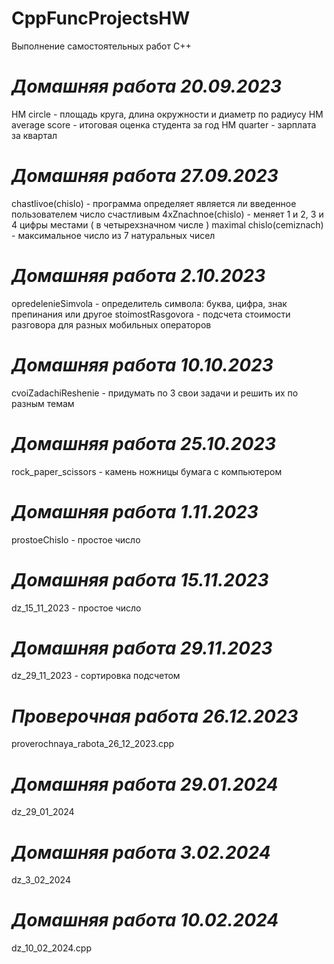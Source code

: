 # CppFuncProjectsHW
Выполнение самостоятельных работ C++

# _**Домашняя работа 20.09.2023**_

HM circle - площадь круга, длина окружности и диаметр по радиусу
HM average score - итоговая оценка студента за год
HM quarter - зарплата за квартал

# _**Домашняя работа 27.09.2023**_

chastlivoe(chislo) - программа определяет является ли введенное пользователем число счастливым 
4xZnachnoe(chislo) - меняет 1 и 2, 3 и 4 цифры местами ( в четырехзначном числе ) 
maximal chislo(cemiznach) - максимальное число из 7 натуральных чисел

# _**Домашняя работа 2.10.2023**_

opredeleniеSimvola - определитель символа: буква, цифра, знак препинания или другое
stoimostRasgovora - подсчета стоимости разговора для разных мобильных операторов

# _**Домашняя работа 10.10.2023**_

cvoiZadachiReshenie - придумать по 3 свои задачи и решить их по разным темам

# _**Домашняя работа 25.10.2023**_

rock_paper_scissors - камень ножницы бумага с компьютером

# _**Домашняя работа 1.11.2023**_

prostoeChislo - простое число

# _**Домашняя работа 15.11.2023**_

dz_15_11_2023 - простое число

# _**Домашняя работа 29.11.2023**_

dz_29_11_2023 - сортировка подсчетом

# _**Проверочная работа 26.12.2023**_

proverochnaya_rabota_26_12_2023.cpp

# _**Домашняя работа 29.01.2024**_

dz_29_01_2024

# _**Домашняя работа 3.02.2024**_

dz_3_02_2024

# _**Домашняя работа 10.02.2024**_

dz_10_02_2024.cpp

